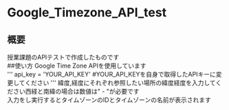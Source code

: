 # Google_Timezone_API_test
## 概要  
授業課題のAPIテストで作成したものです  
##使い方
Google Time Zone APIを使用しています  
''' 
api_key = 'YOUR_API_KEY'  #YOUR_API_KEYを自身で取得したAPIキーに変更してください 
'''
緯度,経度にそれぞれ参照したい場所の緯度経度を入力してください西経と南緯の場合は数値は" - "が必要です  
入力をし実行するとタイムゾーンのIDとタイムゾーンの名前が表示されます  　　
